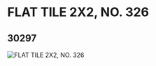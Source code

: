 # FLAT TILE 2X2, NO. 326
## 30297
![FLAT TILE 2X2, NO. 326](https://lc-www-live-s.legocdn.com/media/bricks/5/2/6176823.jpg)